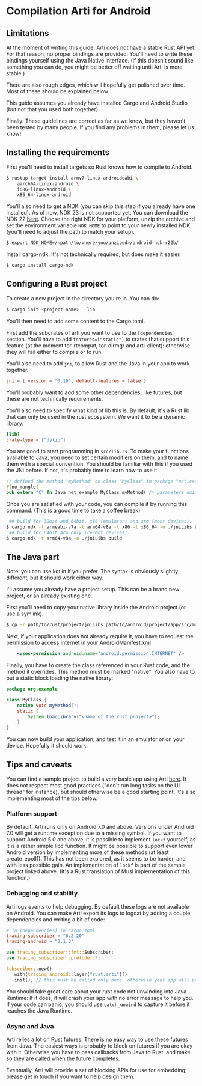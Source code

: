 # Compilation Arti for Android

## Limitations
At the moment of writing this guide, Arti does not have a stable Rust API yet. For that reason, no proper bindings are provided.
You'll need to write these bindings yourself using the Java Native Interface.
(If this doesn't sound like something you can do, you might be better off
waiting until Arti is more stable.)

There are also rough edges, which will hopefully get polished over time. Most of these should be explained below.

This guide assumes you already have installed Cargo and Android Studio (but not that you used both together).

Finally: These guidelines are correct as far as we know, but they haven't
been tested by many people. If you find any problems in them, please let us
know!

## Installing the requirements

First you'll need to install targets so Rust knows how to compile to Android.
```sh
$ rustup target install armv7-linux-androideabi \
	aarch64-linux-android \
	i686-linux-android \
	x86_64-linux-android
```

You'll also need to get a NDK (you can skip this step if you already have one installed). As of now, NDK 23 is not supported yet.
You can download the NDK 22 [here](https://github.com/android/ndk/wiki/Unsupported-Downloads).
Choose the right NDK for your platform, unzip the archive and set the environment variable `NDK_HOME` to point to your newly installed NDK (you'll need to adjust the path to match your setup).
```sh
$ export NDK_HOME=/<path/to/where/you/unziped>/android-ndk-r22b/
```

Install cargo-ndk. It's not technically required, but does make it easier.
```sh
$ cargo install cargo-ndk
```

## Configuring a Rust project

To create a new project in the directory you're in. You can do:
```sh
$ cargo init <project-name> --lib
```

You'll then need to add some content to the Cargo.toml.

First add the subcrates of arti you want to use to the `[dependencies]` section. You'll have to add `features=["static"]` to crates that support this feature
(at the moment tor-rtcompat, tor-dirmgr and arti-client): otherwise they will fail either to compile or to run.

You'll also need to add `jni`, to allow Rust and the Java in your app to work together.
```toml
jni = { version = "0.19", default-features = false }
```

You'll probably want to add some other dependencies, like futures, but these are not technically requirements.

You'll also need to specify what kind of lib this is. By default, it's a Rust lib that can only be used in the rust ecosystem.
We want it to be a dynamic library:
```toml
[lib]
crate-type = ["dylib"]
```

You are good to start programming in `src/lib.rs`.
To make your functions available to Java, you need to set certain modifiers on them, and to name them with a special convention.
You should be familiar with this if you used the JNI before.  If not, it's probably time to learn how to use it.
```rust
// defined the method "myMethod" on class "MyClass" in package "net.example"
#[no_mangle]
pub extern "C" fn Java_net_example_MyClass_myMethod( /* parameters omitted */ ) {..}
```

Once you are satisfied with your code, you can compile it by running this command. (This is a good time to take a coffee break)
```sh
 ## build for 32bit and 64bit, x86 (emulator) and arm (most devices).
$ cargo ndk -t armeabi-v7a -t arm64-v8a -t x86 -t x86_64 -o ./jniLibs build
 ## build for 64bit arm only (recent devices).
$ cargo ndk -t arm64-v8a -o ./jniLibs build
```

## The Java part

Note: you can use kotlin if you prefer.  The syntax is obviously slightly different, but it should work either way.

I'll assume you already have a project setup. This can be a brand new project, or an already existing one.

First you'll need to copy your native library inside the Android project (or use a symlink).
```sh
$ cp -r path/to/rust/project/jniLibs path/to/android/project/app/src/main
```

Next, if your application does not already require it, you have to request the permission to access Internet in your AndroidManifest.xml
```xml
    <uses-permission android:name="android.permission.INTERNET" />
```

Finally, you have to create the class referenced in your Rust code, and the method it overrides. This method must be marked "native".
You also have to put a static block loading the native library:
```java
package org.example

class MyClass {
    native void myMethod();
    static {
        System.loadLibrary("<name of the rust project>");
    }
}
```

You can now build your application, and test it in an emulator or on your device. Hopefully it should work.

## Tips and caveats

You can find a sample project to build a very basic app using Arti [here](https://gitlab.torproject.org/trinity-1686a/arti-mobile-example/).
It does not respect most good practices ("don't run long tasks on the UI thread" for instance), but should otherwise be a good starting point.
It's also implementing most of the tips below.


### Platform support
By default, Arti runs only on Android 7.0 and above. Versions under Android 7.0 will get a runtime exception due to a missing symbol.
If you want to support Android 5.0 and above, it is possible to implement `lockf` yourself, as it is a rather simple libc function.
It might be possible to support even lower Android version by implementing more of these methods (at least create\_epoll1). This has
not been explored, as it seems to be harder, and with less possible gain.
An implementation of `lockf` is part of the sample project linked above. (It's a Rust translation of Musl implementation of this function.)

### Debugging and stability
Arti logs events to help debugging. By default these logs are not available on Android.
You can make Arti export its logs to logcat by adding a couple dependencies and writing a bit of code:

```toml
# in [dependencies] in Cargo.toml
tracing-subscriber = "0.2.20"
tracing-android = "0.1.3"
```

```rust
use tracing_subscriber::fmt::Subscriber;
use tracing_subscriber::prelude::*;

Subscriber::new()
  .with(tracing_android::layer("rust.arti")?)
  .init(); // this must be called only once, otherwise your app will probably crash
```

You should take great care about your rust code not unwinding into Java Runtime: If it does, it will crash your app with no error message to help you.
If your code can panic, you should use `catch_unwind` to capture it before it reaches the Java Runtime.

### Async and Java
Arti relies a lot on Rust futures. There is no easy way to use these futures from Java. The easiest ways is probably to block on futures
if you are okay with it. Otherwise you have to pass callbacks from Java to Rust, and make so they are called when the future completes.

Eventually, Arti will provide a set of blocking APIs for use for embedding;
please get in touch if you want to help design them.
